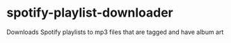 # spotify-playlist-downloader
Downloads Spotify playlists to mp3 files that are tagged and have album art
